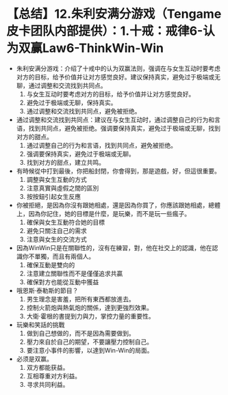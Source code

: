 # 【总结】12.朱利安满分游戏（Tengame皮卡团队内部提供）：1.十戒：戒律6-认为双赢Law6-ThinkWin-Win

-   朱利安满分游戏：介绍了十戒中的认为双赢法则，强调在与女生互动时要考虑对方的目标，给予价值并让对方感觉良好。建议保持真实，避免过于极端或无聊，通过调整和交流找到共同点。
    1.  与女生互动时要考虑对方的目标，给予价值并让对方感觉良好。
    2.  避免过于极端或无聊，保持真实。
    3.  通过调整和交流找到共同点，避免被拒绝。
-   通过调整和交流找到共同点：建议在与女生互动时，通过调整自己的行为和言语，找到共同点，避免被拒绝。强调要保持真实，避免过于极端或无聊，找到对方的甜点。
    1.  通过调整自己的行为和言语，找到共同点，避免被拒绝。
    2.  强调要保持真实，避免过于极端或无聊。
    3.  找到对方的甜点，建立共鸣。
-   有時候從中打到最後，你把船封閉，你會得到，那是遊戲，好，但這很重要。
    1.  調整與女生互動的方式
    2.  注意真實與虛假之間的區別
    3.  按按鈕引起女生反應
-   你被拒絕，是因為你沒有跟她相處，還是因為你買了，你應該跟她相處，總體上，因為你記住，她的目標是什麼，是玩樂，而不是玩一些瘋子。
    1.  確保與女生互動符合她的目標
    2.  避免只關注自己的需求
    3.  注意與女生的交流方式
-   因為WinWin只是在關聯性的，沒有在練習，對，他在社交上的認識，他在認識你不單獨，而且有兩個人。
    1.  確保互動是雙向的
    2.  注意建立關聯性而不是僅僅追求共贏
    3.  確保對方也能從互動中獲益
-   哦恩斯·泰勒斯的節目？
    1.  男生理念是害羞，把所有東西都放進去。
    2.  控制火箭炮與熱氣炮的關係，達到更強烈效果。
    3.  大衛·霍根的書提到力與力，掌控力量的重要性。
-   玩樂和笑話的挑戰
    1.  做到自己想做的，而不是因為需要做到。
    2.  壓力來自於自己的期望，不要讓壓力控制自己。
    3.  要注意小事件的影響，以達到Win-Win的局面。
-   必须是双赢。
    1.  双方都能获益。
    2.  互相尊重对方利益。
    3.  寻求共同利益。
